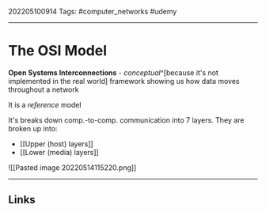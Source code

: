 202205100914
Tags: #computer_networks #udemy

---

# The OSI Model
**Open Systems Interconnections** - *conceptual*^[because it's not implemented in the real world] framework showing us how data moves throughout a network

It is a *reference* model

It's breaks down comp.-to-comp. communication into 7 layers. They are broken up into:
- [[Upper (host) layers]]
- [[Lower (media) layers]]

![[Pasted image 20220514115220.png]]

---
## Links